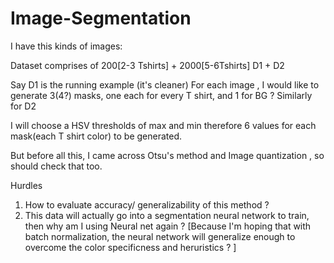 # Image-Segmentation

I have this kinds of images:


Dataset comprises of 200[2-3 Tshirts] + 2000[5-6Tshirts]
D1 + D2

Say D1 is the running example (it's cleaner)
For each image , I would like to generate 3(4?) masks, one each for every T shirt, and 1 for BG ?
Similarly for D2

I will choose a HSV thresholds of max and min therefore 6 values for each mask(each T shirt color)  to be generated.

But before all this, I came across Otsu's method and Image quantization , so should check that too.




Hurdles
1. How to evaluate accuracy/ generalizability of this method ?
2. This data will actually go into a segmentation neural network to train, then why am I using Neural net again ?
[Because I'm hoping that with batch normalization, the neural network will generalize enough to overcome the color specificness and heruristics ? ]
